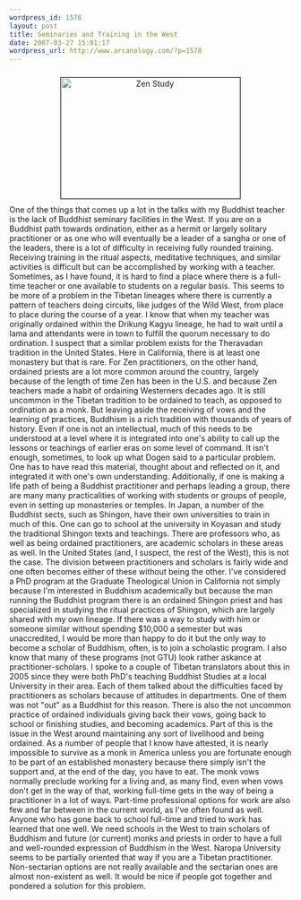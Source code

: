 ```yaml
--- 
wordpress_id: 1578
layout: post
title: Seminaries and Training in the West
date: 2007-03-27 15:01:17
wordpress_url: http://www.arcanology.com/?p=1578
---
```

<div align="center">
                                                                                                                                                                                                                                                                                                                                                                                                                                                                                                                                                                                                                                                                                                                                                                                                                                                          <img src="http://www.arcanology.com/images/zen-study.jpg" title="Zen Study" alt="Zen Study" border="1" height="216" hspace="2" vspace="10" width="320" />
                                                                                                                                                                                                                                                                                                                                                                                                                                                                                                                                                                                                                                                                                                                                                                                                                                                        </div>One of the things that comes up a lot in the talks with my Buddhist teacher is the lack of Buddhist seminary facilities in the West. If you are on a Buddhist path towards ordination, either as a hermit or largely solitary practitioner or as one who will eventually be a leader of a sangha or one of the leaders, there is a lot of difficulty in receiving fully rounded training. Receiving training in the ritual aspects, meditative techniques, and similar activities is difficult but can be accomplished by working with a teacher. Sometimes, as I have found, it is hard to find a place where there is a full-time teacher or one available to students on a regular basis. This seems to be more of a problem in the Tibetan lineages where there is currently a pattern of teachers doing circuits, like judges of the Wild West, from place to place during the course of a year. I know that when my teacher was originally ordained within the Drikung Kagyu lineage, he had to wait until a lama and attendants were in town to fulfill the quorum necessary to do ordination. I suspect that a similar problem exists for the Theravadan tradition in the United States. Here in California, there is at least one monastery but that is rare. For Zen practitioners, on the other hand, ordained priests are a lot more common around the country, largely because of the length of time Zen has been in the U.S. and because Zen teachers made a habit of ordaining Westerners decades ago. It is still uncommon in the Tibetan tradition to be ordained to teach, as opposed to ordination as a monk. But leaving aside the receiving of vows and the learning of practices, Buddhism is a rich tradition with thousands of years of history. Even if one is not an intellectual, much of this needs to be understood at a level where it is integrated into one's ability to call up the lessons or teachings of earlier eras on some level of command. It isn't enough, sometimes, to look up what Dogen said to a particular problem. One has to have read this material, thought about and reflected on it, and integrated it with one's own understanding. Additionally, if one is making a life path of being a Buddhist practitioner and perhaps leading a group, there are many many practicalities of working with students or groups of people, even in setting up monasteries or temples. In Japan, a number of the Buddhist sects, such as Shingon, have their own universities to train in much of this. One can go to school at the university in Koyasan and study the traditional Shingon texts and teachings. There are professors who, as well as being ordained practitioners, are academic scholars in these areas as well. In the United States (and, I suspect, the rest of the West), this is not the case. The division between practitioners and scholars is fairly wide and one often becomes either of these without being the other. I've considered a PhD program at the Graduate Theological Union in California not simply because I'm interested in Buddhism academically but because the man running the Buddhist program there is an ordained Shingon priest and has specialized in studying the ritual practices of Shingon, which are largely shared with my own lineage. If there was a way to study with him or someone similar without spending $10,000 a semester but was unaccredited, I would be more than happy to do it but the only way to become a scholar of Buddhism, often, is to join a scholastic program. I also know that many of these programs (not GTU) look rather askance at practitioner-scholars. I spoke to a couple of Tibetan translators about this in 2005 since they were both PhD's teaching Buddhist Studies at a local University in their area. Each of them talked about the difficulties faced by practitioners as scholars because of attitudes in departments. One of them was not "out" as a Buddhist for this reason. There is also the not uncommon practice of ordained individuals giving back their vows, going back to school or finishing studies, and becoming academics. Part of this is the issue in the West around maintaining any sort of livelihood and being ordained. As a number of people that I know have attested, it is nearly impossible to survive as a monk in America unless you are fortunate enough to be part of an established monastery because there simply isn't the support and, at the end of the day, you have to eat. The monk vows normally preclude working for a living and, as many find, even when vows don't get in the way of that, working full-time gets in the way of being a practitioner in a lot of ways. Part-time professional options for work are also few and far between in the current world, as I've often found as well. Anyone who has gone back to school full-time and tried to work has learned that one well. We need schools in the West to train scholars of Buddhism and future (or current) monks and priests in order to have a full and well-rounded expression of Buddhism in the West. Naropa University seems to be partially oriented that way if you are a Tibetan practitioner. Non-sectarian options are not really available and the sectarian ones are almost non-existent as well. It would be nice if people got together and pondered a solution for this problem.